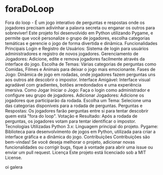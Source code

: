 # foraDoLoop
Fora do loop - É um jogo interativo de perguntas e respostas onde os jogadores precisam adivinhar a palavra secreta ou enganar os outros para sobreviver! Este projeto foi desenvolvido em Python utilizando Pygame, e permite que você personalize o grupo de jogadores, escolha categorias temáticas e gerencie o jogo de forma divertida e dinâmica. Funcionalidades Principais Login e Registro de Usuários: Sistema de login para usuários administradores e registro de novos jogadores. Gerenciamento de Jogadores: Adicione, edite e remova jogadores facilmente através da interface do jogo. Escolha de Temas: Várias categorias de perguntas como Comidas, Filmes e Animais para deixar o jogo mais emocionante. Fases de Jogo: Dinâmica de jogo em rodadas, onde jogadores fazem perguntas uns aos outros até descobrir o impostor. Interface Amigável: Interface visual agradável com gradientes, botões arredondados e uma experiência imersiva. Como Jogar Iniciar o Jogo: Faça o login como administrador e configure seu grupo de jogadores. Adicionar Jogadores: Adicione os jogadores que participarão da rodada. Escolha um Tema: Selecione uma das categorias disponíveis para a rodada de perguntas. Perguntas e Respostas: Os jogadores farão perguntas entre si para tentar descobrir quem está "fora do loop". Votação e Resultado: Após a rodada de perguntas, os jogadores votam para tentar identificar o impostor. Tecnologias Utilizadas Python 3.x: Linguagem principal do projeto. Pygame: Biblioteca para desenvolvimento de jogos em Python, utilizada para criar a interface gráfica e a dinâmica do jogo. Contribuições Contribuições são bem-vindas! Se você deseja melhorar o projeto, adicionar novas funcionalidades ou corrigir bugs, fique à vontade para abrir uma issue ou enviar um pull request. Licença Este projeto está licenciado sob a MIT License.

oi galera